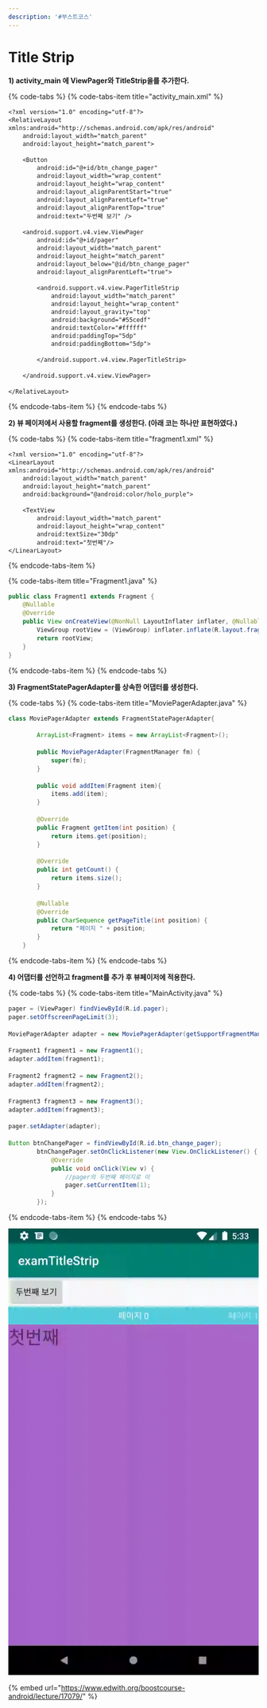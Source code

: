 ```yaml
---
description: '#부스트코스'
---
```


# Title Strip

**1\) activity\_main 에 ViewPager와 TitleStrip을를 추가한다.** 

{% code-tabs %}
{% code-tabs-item title="activity\_main.xml" %}
```markup
<?xml version="1.0" encoding="utf-8"?>
<RelativeLayout xmlns:android="http://schemas.android.com/apk/res/android"
    android:layout_width="match_parent"
    android:layout_height="match_parent">

    <Button
        android:id="@+id/btn_change_pager"
        android:layout_width="wrap_content"
        android:layout_height="wrap_content"
        android:layout_alignParentStart="true"
        android:layout_alignParentLeft="true"
        android:layout_alignParentTop="true"
        android:text="두번째 보기" />

    <android.support.v4.view.ViewPager
        android:id="@+id/pager"
        android:layout_width="match_parent"
        android:layout_height="match_parent"
        android:layout_below="@id/btn_change_pager"
        android:layout_alignParentLeft="true">

        <android.support.v4.view.PagerTitleStrip
            android:layout_width="match_parent"
            android:layout_height="wrap_content"
            android:layout_gravity="top"
            android:background="#55cedf"
            android:textColor="#ffffff"
            android:paddingTop="5dp"
            android:paddingBottom="5dp">

        </android.support.v4.view.PagerTitleStrip>

    </android.support.v4.view.ViewPager>

</RelativeLayout>
```
{% endcode-tabs-item %}
{% endcode-tabs %}

**2\) 뷰 페이저에서 사용할 fragment를 생성한다. \(아래 코는 하나만 표현하였다.\)** 

{% code-tabs %}
{% code-tabs-item title="fragment1.xml" %}
```markup
<?xml version="1.0" encoding="utf-8"?>
<LinearLayout xmlns:android="http://schemas.android.com/apk/res/android"
    android:layout_width="match_parent"
    android:layout_height="match_parent"
    android:background="@android:color/holo_purple">

    <TextView
        android:layout_width="match_parent"
        android:layout_height="wrap_content"
        android:textSize="30dp"
        android:text="첫번째"/>
</LinearLayout>
```
{% endcode-tabs-item %}

{% code-tabs-item title="Fragment1.java" %}
```java
public class Fragment1 extends Fragment {
    @Nullable
    @Override
    public View onCreateView(@NonNull LayoutInflater inflater, @Nullable ViewGroup container, @Nullable Bundle savedInstanceState) {
        ViewGroup rootView = (ViewGroup) inflater.inflate(R.layout.fragment1,container,false);
        return rootView;
    }
}
```
{% endcode-tabs-item %}
{% endcode-tabs %}

**3\) FragmentStatePagerAdapter를 상속한 어댑터를 생성한다.**  

{% code-tabs %}
{% code-tabs-item title="MoviePagerAdapter.java" %}
```java
class MoviePagerAdapter extends FragmentStatePagerAdapter{

        ArrayList<Fragment> items = new ArrayList<Fragment>();

        public MoviePagerAdapter(FragmentManager fm) {
            super(fm);
        }

        public void addItem(Fragment item){
            items.add(item);
        }

        @Override
        public Fragment getItem(int position) {
            return items.get(position);
        }

        @Override
        public int getCount() {
            return items.size();
        }
        
        @Nullable
        @Override
        public CharSequence getPageTitle(int position) {
            return "페이지 " + position;
        }
    }
```
{% endcode-tabs-item %}
{% endcode-tabs %}

**4\) 어댑터를 선언하고 fragment를 추가 후 뷰페이저에 적용한다.**  

{% code-tabs %}
{% code-tabs-item title="MainActivity.java" %}
```java
pager = (ViewPager) findViewById(R.id.pager);
pager.setOffscreenPageLimit(3);

MoviePagerAdapter adapter = new MoviePagerAdapter(getSupportFragmentManager());

Fragment1 fragment1 = new Fragment1();
adapter.addItem(fragment1);

Fragment2 fragment2 = new Fragment2();
adapter.addItem(fragment2);

Fragment3 fragment3 = new Fragment3();
adapter.addItem(fragment3);

pager.setAdapter(adapter);

Button btnChangePager = findViewById(R.id.btn_change_pager);
        btnChangePager.setOnClickListener(new View.OnClickListener() {
            @Override
            public void onClick(View v) {
                //pager의 두번째 페이지로 이
                pager.setCurrentItem(1);
            }
        });

```
{% endcode-tabs-item %}
{% endcode-tabs %}



![](../.gitbook/assets/viewpager_titlestrip.gif)





{% embed url="https://www.edwith.org/boostcourse-android/lecture/17079/" %}



